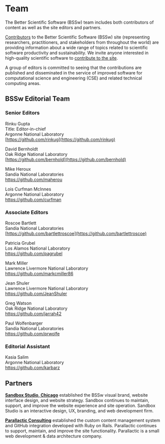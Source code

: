 # Team
 
 
The Better Scientific Software (BSSw) team includes both contributors of content as well as the site editors and partners.  

[Contributors](https://bssw.io/items/authors) to the Better Scientific Software (BSSw) site (representing researchers, practitioners, and stakeholders from throughout the world) are providing information about a wide range of topics related to scientific software productivity and sustainability.  We invite anyone interested in high-quality scientific software to [contribute to the site](https://bssw.io/pages/what-to-contribute-content-for-better-scientific-software).   

A group of editors is committed to seeing that the contributions are published and disseminated in the service of improved software for computational science and engineering (CSE) and related technical computing areas.

## BSSw Editorial Team

### Senior Editors

Rinku Gupta<br/>
Title: Editor-in-chief<br/>
Argonne National Laboratory<br/>
[https://github.com/rinkug](https://github.com/rinkug)

David Bernholdt<br/>
Oak Ridge National Laboratory<br/>
[https://github.com/bernhold](https://github.com/bernhold)

Mike Heroux<br/>
Sandia National Laboratories<br/> 
https://github.com/maherou
 
Lois Curfman McInnes<br/>
Argonne National Laboratory<br/>
https://github.com/curfman

### Associate Editors

Roscoe Bartlett<br/>
Sandia National Laboratories<br/>
[https://github.com/bartlettroscoe](https://github.com/bartlettroscoe)

Patricia Grubel<br/>
Los Alamos National Laboratory<br/>
https://github.com/pagrubel

Mark Miller<br/>
Lawrence Livermore National Laboratory<br/>
https://github.com/markcmiller86

Jean Shuler<br/>
Lawrence Livermore National Laboratory<br/>
https://github.com/JeanShuler

Greg Watson<br/>
Oak Ridge National Laboratory<br/>
https://github.com/jarrah42

Paul Wolfenbarger<br/>
Sandia National Laboratories<br/>
https://github.com/prwolfe

### Editorial Assistant

Kasia Salim<br/>
Argonne National Laboratory<br/>
https://github.com/karbarz

## Partners

**[Sandbox Studio, Chicago](https://sandboxstudio.net/)** established the BSSw visual brand, website interface design, and website strategy. Sandbox continues to maintain, support, and improve the website experience and site operation. Sandbox Studio is an interactive design, UX, branding, and web development firm.

**[Parallactic Consulting](https://parallactic.com/)** established the custom content management system and GitHub integration developed with Ruby on Rails. Parallactic continues to support, maintain, and improve the site functionality. Parallactic is a small web development & data architecture company.


<!---
Coming later: You can also <join our mailing list>, <read our blog>, and <send us mail>.
BSS Site: Team
--->

